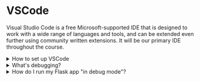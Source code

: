 # VSCode

Visual Studio Code is a free Microsoft-supported IDE that is designed to work with a wide range of languages and tools, and can be extended even further using community written extensions. It will be our primary IDE throughout the course.

<details markdown="1">
<summary markdown="1">
How to set up VSCode
</summary>

[Watch our video](https://nextcloud.softwire.com/index.php/s/zFGpDfyxS9keELT) for more advice on how to set up your VSCode instance.
</details>

<details markdown="1">
<summary markdown="1">
What's debugging?
</summary>

You can run your Python code in "debug mode", meaning that you can interrupt the execution at any line of your choosing. While the execution is paused, you can look at the values of variables, or even run Python commands in an interactive terminal with all the variables and functions available to you at that point in the file.

To try it out, write a simple Python file and save it. Then click in the margin to the left-hand side of a line so that a red dot appears. This is called adding a **breakpoint**. You can set as many as you like. For example:

<img src="https://user-images.githubusercontent.com/10462681/177747232-77c71771-742c-42ff-ba30-5b5969f2dfb5.png" alt="breakpoint" height="300"/>

Then select "Debug Python File" via the dropdown in the top right of the screen:

<img src="https://user-images.githubusercontent.com/10462681/177747560-6185c212-5c12-485c-8305-22793f3c78a6.png" alt="breakpoint" height="300"/>

Execution will pause at your breakpoint, just before that line executes. A bar like this should appear to give you control over what happens next:

<img src="https://user-images.githubusercontent.com/10462681/177748269-4be9431a-5890-4e84-8573-a416f7abbb4c.png" alt="breakpoint" height="80"/>

The six buttons from left to right are:
* "Continue" - let your Python code continue executing. It will only pause if it hits another breakpoint.
* "Step Over" - let the current line execute and then the debugger will pause at the next line down
* "Step Into" - if you are calling a function on the current line, the debugger will move into that function and pause on the first line of it. Otherwise it just steps over.
* "Step Out" - let the current function complete and then pause where the function was called from. If you aren't in a function, it will just continue to completion.
* "Restart"
* "Stop"

Those controls let you watch how the code executes. Other IDEs will have the same set of controls. Try it out with your file to get a feel for it. But you can do more!
* Hover your mouse over variables to check their values, or look them up in the list in the top left  
* Use the "Debug Console" tab at the bottom of the screen as an interactive Python terminal to execute any code you want. You can even modify a variable and then watch how the code executes in that scenario.
 
So in the example above, you could run `foo = 30` in the Debug Console, see the value change and then click "Step Over" and watch the debugger move to the `else` block.

There are some further features of the debugger, but this is enough to start debugging effectively. 

</details>

<details markdown="1">
<summary markdown="1">
How do I run my Flask app "in debug mode"?
</summary>

If your `app.py` file contains the following code, you should be able to run it in debug mode with the button in the top right as described above. Execution will also pause at breakpoints set in other files

```python
if __name__ == '__main__':
    app.run()
```

Alternatively, if you don't want to include that code, or if you don't want to open app.py each time, you can add a debug "configuration" to your VS Code project: 

* Open up any Python file
* Select "Run and Debug" from the Activity Bar, i.e click on the play button with a bug from the list of icons on the left-hand side of VS Code
* Click on `create a launch.json file`
  * If you already have a launch configuration for whatever reason, select `Add Configuration` via the dropdown at the top, and then select Python from the list of options that appears
* Select `Flask` from the dropdown that appears at the top of the screen
* Enter `todo_app/app.py` instead of just the default `app.py`
* Click the play button from the top of the "Run and Debug" panel to start it up. If you have multiple launch configurations, make sure that "Python: Flask" is selected.

You should see your app start up. Try adding a breakpoint and then use your site as normal. Execution should pause at your breakpoint and the page won't load in the browser until you allow it to continue. 

</details>
